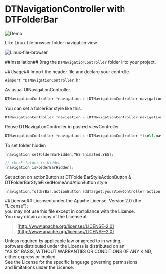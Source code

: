 DTNavigationController with DTFolderBar
==========================
![Demo](https://raw.github.com/Darktt/DTNavigationController/master/Raw/Image/Demo.png)

Like Linux file browser folder navigation view.

![Linux-file-browser](https://raw.github.com/Darktt/DTNavigationController/master/Raw/Image/Linux-file-browser.png)

##Installation##
Drag the <code>DTNavigationController</code> folder into your project.

##Usage##
Import the header file and declare your controlle.

	#import "DTNavigationController.h"

As usual UINavigationController.
``` objective-c
DTNavigationController *navigation = [DTNavigationController navigationWithRootViewController:yourViewController];
```

You can set a folderBar style like this.
``` objective-c
DTNavigationController *navigation = [DTNavigationController navigationWithRootViewController:yourViewController folderStyle:DTFolderBarStyleNormal];
```

Reuse DTNavigationController in pushed viewController
``` objective-c
DTNavigationController *navigation = (DTNavigationController *)self.navigationController;
```

To set folder hidden
``` objective-c
[navigation setFolderBarHidden:YES animated:YES];

// check folder is hidden
[navigation isFolderBarHidden];
```

Set action on actionButton at DTFolderBarStyleActionButton & DTFolderBarStyleFixedHomeAndAtionButton style
``` objective-c
[navigation.folderBar.actionButton addTarget:yourViewController action:@selector(puth:) forControlEvents:UIControlEventTouchUpInside];
```

##License##
Licensed under the Apache License, Version 2.0 (the "License");  
you may not use this file except in compliance with the License.  
You may obtain a copy of the License at

>[http://www.apache.org/licenses/LICENSE-2.0](http://www.apache.org/licenses/LICENSE-2.0)
 
Unless required by applicable law or agreed to in writing,  
software distributed under the License is distributed on an  
"AS IS" BASIS, WITHOUT WARRANTIES OR CONDITIONS OF ANY KIND,  
either express or implied.   
See the License for the specific language governing permissions  
and limitations under the License.